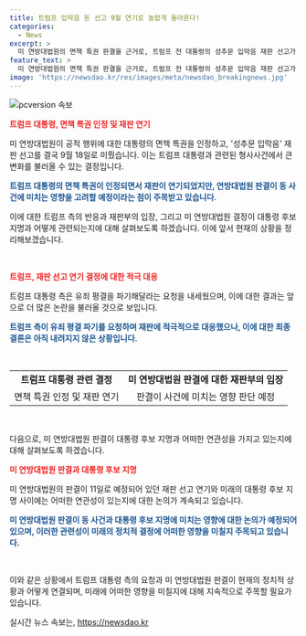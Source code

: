 ```yaml
---
title: 트럼프 입막음 돈 선고 9월 연기로 놀랍게 돌아온다!
categories:
  - News
excerpt: >
  미 연방대법원의 면책 특권 판결을 근거로, 트럼프 전 대통령의 성추문 입막음 재판 선고가 9월 18일로 연기되었다. 이에 트럼프 측은 유죄 평결을 파기해달라는 요청을 밝히며, 대선후보 공화당 전당대회 직전으로 선고일을 두게 된 것에 관한 우려가 나오고 있다. 또한, 대법원 결정을 통해 트럼프가 처벌에 대한 두려움 없이 계획을 추구할 수 있게 되었다는 반응이 나오고 있다.
feature_text: >
  미 연방대법원의 면책 특권 판결을 근거로, 트럼프 전 대통령의 성추문 입막음 재판 선고가 9월 18일로 연기되었다. 이에 트럼프 측은 유죄 평결을 파기해달라는 요청을 밝히며, 대선후보 공화당 전당대회 직전으로 선고일을 두게 된 것에 관한 우려가 나오고 있다. 또한, 대법원 결정을 통해 트럼프가 처벌에 대한 두려움 없이 계획을 추구할 수 있게 되었다는 반응이 나오고 있다.
image: 'https://newsdao.kr/res/images/meta/newsdao_breakingnews.jpg'
---
```


<p><img src="https://newsdao.kr/res/images/meta/newsdao_breakingnews.jpg" alt="pcversion 속보" /></p>

<p><b><span style="color: #ee2323;">트럼프 대통령, 면책 특권 인정 및 재판 연기</span></b></p>

<p>미 연방대법원이 공적 행위에 대한 대통령의 면책 특권을 인정하고, '성추문 입막음' 재판 선고를 결국 9월 18일로 미뤘습니다. 이는 트럼프 대통령과 관련된 형사사건에서 큰 변화를 불러올 수 있는 결정입니다.</p>

<p><b><span style="color: #1a5490;">트럼프 대통령의 면책 특권이 인정되면서 재판이 연기되었지만, 연방대법원 판결이 동 사건에 미치는 영향을 고려할 예정이라는 점이 주목받고 있습니다.</span></b></p>

<p>이에 대한 트럼프 측의 반응과 재판부의 입장, 그리고 미 연방대법원 결정이 대통령 후보 지명과 어떻게 관련되는지에 대해 살펴보도록 하겠습니다. 이에 앞서 현재의 상황을 정리해보겠습니다. </p>

<p data-ke-size="size16">&nbsp;</p>

<p><b><span style="color: #ee2323;">트럼프, 재판 선고 연기 결정에 대한 적극 대응</span></b></p>

<p>트럼프 대통령 측은 유죄 평결을 파기해달라는 요청을 내세웠으며, 이에 대한 결과는 앞으로 더 많은 논란을 불러올 것으로 보입니다.</p>

<p><b><span style="color: #1a5490;">트럼프 측이 유죄 평결 파기를 요청하며 재판에 적극적으로 대응했으나, 이에 대한 최종 결론은 아직 내려지지 않은 상황입니다.</span></b></p>

<p data-ke-size="size16">&nbsp;</p>

<table>
    <tr>
        <td style="text-align: center; height: 17px;"><b>트럼프 대통령 관련 결정</b></td>
        <td style="text-align: center; height: 17px;"><b>미 연방대법원 판결에 대한 재판부의 입장</b></td>
    </tr>
    <tr>
        <td style="text-align: center; height: 17px;">면책 특권 인정 및 재판 연기</td>
        <td style="text-align: center; height: 17px;">판결이 사건에 미치는 영향 판단 예정</td>
    </tr>
</table>

<p data-ke-size="size16">&nbsp;</p>

<p>다음으로, 미 연방대법원 판결이 대통령 후보 지명과 어떠한 연관성을 가지고 있는지에 대해 살펴보도록 하겠습니다.</p>

<p><b><span style="color: #ee2323;">미 연방대법원 판결과 대통령 후보 지명</span></b></p>

<p>미 연방대법원의 판결이 11일로 예정되어 있던 재판 선고 연기와 미래의 대통령 후보 지명 사이에는 어떠한 연관성이 있는지에 대한 논의가 계속되고 있습니다.</p>

<p><b><span style="color: #1a5490;">미 연방대법원 판결이 동 사건과 대통령 후보 지명에 미치는 영향에 대한 논의가 예정되어 있으며, 이러한 관련성이 미래의 정치적 결정에 어떠한 영향을 미칠지 주목되고 있습니다.</span></b></p>

<p data-ke-size="size16">&nbsp;</p>

<p>이와 같은 상황에서 트럼프 대통령 측의 요청과 미 연방대법원 판결이 현재의 정치적 상황과 어떻게 연결되며, 미래에 어떠한 영향을 미칠지에 대해 지속적으로 주목할 필요가 있습니다.</p>
실시간 뉴스 속보는, <a href="https://newsdao.kr" rel="dofollow">https://newsdao.kr</a>


